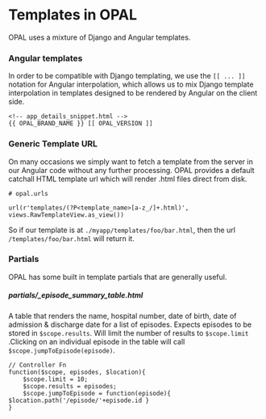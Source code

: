 # Templates in OPAL

OPAL uses a mixture of Django and Angular templates.

### Angular templates 

In order to be compatible with Django templating, we use the `[[ ... ]]` notation for
Angular interpolation, which allows us to mix Django template interpolation in templates
designed to be rendered by Angular on the client side.

    <!-- app_details_snippet.html -->
    {{ OPAL_BRAND_NAME }} [[ OPAL_VERSION ]]

### Generic Template URL

On many occasions we simply want to fetch a template from the server in our Angular code
without any further processing. OPAL provides a default catchall HTML template url which
will render .html files direct from disk.

    # opal.urls

    url(r'templates/(?P<template_name>[a-z_/]+.html)', views.RawTemplateView.as_view())

So if our template is at `./myapp/templates/foo/bar.html`, then the url `/templates/foo/bar.html`
will return it.

### Partials

OPAL has some built in template partials that are generally useful.

##### partials/_episode_summary_table.html

A table that renders the name, hospital number, date of birth, date of admission & discharge date
for a list of episodes. Expects episodes to be stored in `$scope.results`. Will limit the 
number of results to `$scope.limit` .Clicking on an individual 
episode in the table will call `$scope.jumpToEpisode(episode)`.

    // Controller Fn
    function($scope, episodes, $location){
        $scope.limit = 10;
        $scope.results = episodes;
        $scope.jumpToEpisode = function(episode){ $location.path('/episode/'+episode.id }
    }
